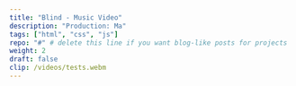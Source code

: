 ```yaml
---
title: "Blind - Music Video"
description: "Production: Ma"
tags: ["html", "css", "js"]
repo: "#" # delete this line if you want blog-like posts for projects
weight: 2
draft: false
clip: /videos/tests.webm
---
```

